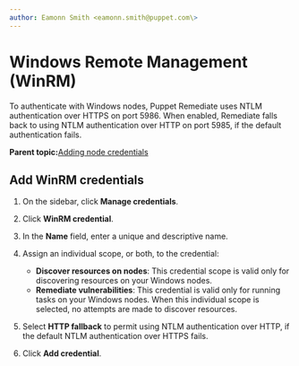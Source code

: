```yaml
---
author: Eamonn Smith <eamonn.smith@puppet.com\>
---
```


# Windows Remote Management \(WinRM\)

To authenticate with Windows nodes, Puppet Remediate uses NTLM authentication over HTTPS on port 5986. When enabled, Remediate falls back to using NTLM authentication over HTTP on port 5985, if the default authentication fails.

**Parent topic:**[Adding node credentials](adding_node_credentials.md)

## Add WinRM credentials

1.  On the sidebar, click **Manage credentials**.

2.  Click **WinRM credential**.

3.  In the **Name** field, enter a unique and descriptive name.

4.  Assign an individual scope, or both, to the credential:

    -   **Discover resources on nodes**: This credential scope is valid only for discovering resources on your Windows nodes.
    -   **Remediate vulnerabilities**: This credential is valid only for running tasks on your Windows nodes. When this individual scope is selected, no attempts are made to discover resources.
5.  Select **HTTP fallback** to permit using NTLM authentication over HTTP, if the default NTLM authentication over HTTPS fails.

6.  Click **Add credential**.


